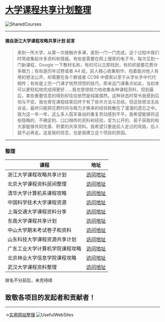 # [大学课程共享计划整理](https://ctrlcoder.github.io/SharedCourses/)  
![SharedCourses](https://i.loli.net/2019/05/22/5ce4a722713b648959.png)

---

#### 摘自浙江大学课程攻略共享计划 前言
> 来到一所大学，从第一次接触许多课，直到一门一门完成，这个过程中我们时常收集起许多资料和情报。有些是需要在网上搜索的电子书，每次见到一门新课程，Google 一下教材名称，有的可以立即找到，有的却是要花费许多眼力；有些是历年试卷或者 A4 纸，前人精心收集制作，抱着能对他人有用的想法公开，却需要在各个群或者 CC98 中摸索以至于从学长手中代代相传；有些是上完一门课才恍然领悟的技巧，原来这门课重点如此，当初本可以更轻松地完成得更好……我也曾很努力地收集各种课程资料，但到最后，某些重要信息的得到却往往依然是纯属偶然。这种状态时常令我感到后怕与不安。我也曾在课程结束后终于有了些许方法与总结，但这些想法无处诉说，最终只能把花费时间与精力才换来的经验耗散在了漫漫的遗忘之中。我为这一年一年，这么多人孤军奋战的重复劳动感到不平。我希望能够将这些隐晦的、不确定的、口口相传的资料和经验，变为公开的、易于获取的和大家能够共同完善、积累的共享资料。我希望只要是前人走过的弯路，后人就不必再走。这是我的信念，也是我建立这个项目的原因。

---

### 整理 

 
| 课程    | 地址                 |
|-----------------|-----------------------------------------------------------------------|
| 浙江大学课程攻略共享计划    | [访问地址](https://qsctech\.github\.io/zju\-icicles)                 |
| 北京大学课程资料民间整理    | [访问地址](https://lib\-pku\.github\.io)                             |
| 清华大学计算机系课程攻略    | [访问地址](https://github\.com/PKUanonym/REKCARC\-TSC\-UHT)           |
| 中国科学技术大学课程资源    | [访问地址](https://ustc\-resource\.github\.io/USTC\-Course)           |
| 上海交通大学课程资料分享    | [访问地址](https://github\.com/CoolPhilChen/SJTU\-Courses)           |
| 东南大学课程共享计划      | [访问地址](https://github\.com/zjdx1998/seucourseshare)               |
| 中山大学期末考试卷子和资料   | [访问地址](https://github\.com/sysuexam/SYSU\-Exam)                   |
| 山东科技大学课程资源共享计划  | [访问地址](https://github\.com/deepwzh/sdust\-examination\-materials) |
| 广东工业大学计算机学院课程攻略 | [访问地址](https://github\.com/brenner8023/gdut\-course)              |
| 北京林业大学信息学院课程攻略  | [访问地址](https://github\.com/bljx/BFU\-leaf)                        |
| 武汉大学课程资料整理      | [访问地址](https://github\.com/openwhu/OpenWHU)                       |



排名不分前后，未完待续

## 致敬各项目的发起者和贡献者！
---
->[实用网站整理](https://ctrlcoder.github.io/UsefulWebSites/)
![UsefulWebSites](https://i.loli.net/2019/05/21/5ce3868cd133646786.png)
